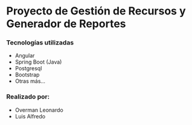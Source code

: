 # Proyecto de Gestión de Recursos y Generador de Reportes
### Tecnologías utilizadas
- Angular
- Spring Boot (Java)
- Postgresql
- Bootstrap
- Otras más...

### Realizado por:
- Overman Leonardo
- Luis Alfredo
